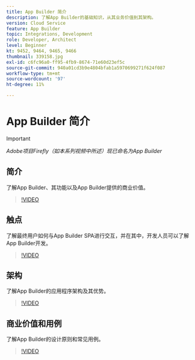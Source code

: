 ```yaml
---
title: App Builder 简介
description: 了解App Builder的基础知识，从其业务价值到其架构。
version: Cloud Service
feature: App Builder
topic: Integrations, Development
role: Developer, Architect
level: Beginner
kt: 9452, 9464, 9465, 9466
thumbnail: 339158.jpg
exl-id: c6fc96a0-ff95-4fb9-8674-71e60d23ef5c
source-git-commit: 940a01cd3b9e4804bfab1a5970699271f624f087
workflow-type: tm+mt
source-wordcount: '97'
ht-degree: 11%

---
```


# App Builder 简介

>[!IMPORTANT]
>
> _Adobe项目Firefly（如本系列视频中所述）现已命名为App Builder_

## 简介

了解App Builder、其功能以及App Builder提供的商业价值。

>[!VIDEO](https://video.tv.adobe.com/v/339158/?quality=12&learn=on)

## 触点

了解最终用户如何与App Builder SPA进行交互，并在其中，开发人员可以了解App Builder开发。

>[!VIDEO](https://video.tv.adobe.com/v/339159/?quality=12&learn=on)

## 架构

了解App Builder的应用程序架构及其优势。

>[!VIDEO](https://video.tv.adobe.com/v/339160/?quality=12&learn=on)

## 商业价值和用例

了解App Builder的设计原则和常见用例。

>[!VIDEO](https://video.tv.adobe.com/v/339161/?quality=12&learn=on)
